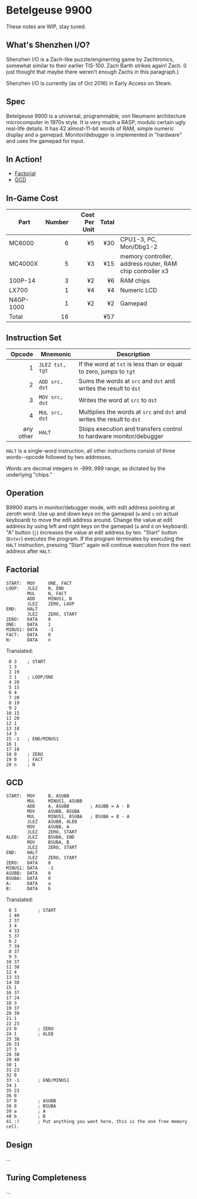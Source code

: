 # Betelgeuse 9900

These notes are WIP, stay tuned.

## What's Shenzhen I/O?

Shenzhen I/O is a Zach-like puzzle/enginerring game by Zachtronics, somewhat similar to their earlier TIS-100. Zach Barth
strikes again! Zach. (I just thought that maybe there weren't enough Zachs in this paragraph.)

Shenzhen I/O is currently (as of Oct 2016) in Early Access on Steam.

## Spec

Betelgeuse 9900 is a universal, programmable, von Neumann architecture microcomputer in 1970s style. It is very much
a RASP, modulo certain ugly real-life details. It has 42 almost-11-bit words of RAM, simple numeric display and
a gamepad. Monitor/debugger is implemented in "hardware" and uses the gamepad for input.

## In Action!

- [Factorial](https://www.youtube.com/watch?v=8L4xBvnxPUQ)
- [GCD](https://www.youtube.com/watch?v=9reU8p3pkF4)

## In-Game Cost

| Part      | Number | Cost Per Unit | Total |                                                           |
| --------- | ------:| -------------:|------:| --------------------------------------------------------- |
| MC6000    | 6      | ¥5            | ¥30   | CPU1-3, PC, Mon/Dbg1-2                                    |
| MC4000X   | 5      | ¥3            | ¥15   | memory controller, address router, RAM chip controller x3 |
| 100P-14   | 3      | ¥2            | ¥6    | RAM chips                                                 |
| LX700     | 1      | ¥4            | ¥4    | Numeric LCD                                               |
| N4GP-1000 | 1      | ¥2            | ¥2    | Gamepad                                                   |
| Total     | 16     |               | ¥57   |                                                           |

## Instruction Set

| Opcode    | Mnemonic        | Description                                                            |
| ---------:| --------------- | ---------------------------------------------------------------------- |
| 1         | `JLEZ tst, tgt` | If the word at `tst` is less than or equal to zero, jumps to `tgt`     |
| 2         | `ADD src, dst`  | Sums the words at `src` and `dst` and writes the result to `dst`       |
| 3         | `MOV src, dst`  | Writes the word at `src` to `dst`                                      |
| 4         | `MUL src, dst`  | Multiplies the words at `src` and `dst` and writes the result to `dst` |
| any other | `HALT`          | Stops execution and transfers control to hardware monitor/debugger     |

`HALT` is a single-word instruction, all other instructions consist of three words--opcode followed by two addresses.

Words are decimal integers in -999..999 range, as dictated by the underlying "chips."

## Operation

B9900 starts in monitor/debugger mode, with edit address pointing at zeroth word. Use up and down keys on the gamepad
(`w` and `s` on actual keyboard) to move the edit address around. Change the value at edit address by using left and
right keys on the gamepad (`a` and `d` on keyboard). "A" button (`j`) increases the value at edit address by ten. "Start"
button (`Enter`) executes the program. If the program terminates by executing the `HALT` instruction, pressing "Start"
again will continue execution from the next address after `HALT`.

## Factorial

    START:  MOV     ONE, FACT
    LOOP:   JLEZ    N, END
            MUL     N, FACT
            ADD     MINUS1, N
            JLEZ    ZERO, LOOP
    END:    HALT
            JLEZ    ZERO, START
    ZERO:   DATA    0
    ONE:    DATA    1
    MINUS1: DATA    -1
    FACT:   DATA    0
    N:      DATA    n

Translated:

     0 3    ; START
     1 3
     2 19
     3 1    ; LOOP/ONE
     4 20
     5 15
     6 4
     7 20
     8 19
     9 2
    10 15
    11 20
    12 1
    13 18
    14 3
    15 -1   ; END/MINUS1
    16 1
    17 18
    18 0    ; ZERO
    19 0    ; FACT
    20 n    ; N

## GCD

    START:  MOV     B, ASUBB
            MUL     MINUS1, ASUBB
            ADD     A, ASUBB        ; ASUBB = A - B
            MOV     ASUBB, BSUBA
            MUL     MINUS1, BSUBA   ; BSUBA = B - A
            JLEZ    ASUBB, ALEB
            MOV     ASUBB, A
            JLEZ    ZERO, START
    ALEB:   JLEZ    BSUBA, END
            MOV     BSUBA, B
            JLEZ    ZERO, START
    END:    HALT
            JLEZ    ZERO, START
    ZERO:   DATA    0
    MINUS1: DATA    -1
    ASUBB:  DATA    0
    BSUBA:  DATA    0
    A:      DATA    a
    B:      DATA    b
    
Translated:

     0 3        ; START
     1 40
     2 37
     3 4
     4 33
     5 37
     6 2
     7 39
     8 37
     9 3
    10 37
    11 38
    12 4
    13 33
    14 38
    15 1
    16 37
    17 24
    18 3
    19 37
    20 39
    21 1
    22 23
    23 0        ; ZERO
    24 1        ; ALEB
    25 38
    26 33
    27 3
    28 38
    29 40
    30 1
    31 23
    32 0
    33 -1       ; END/MINUS1
    34 1
    35 23
    36 0
    37 0        ; ASUBB
    38 0        ; BSUBA
    39 a        ; A
    40 b        ; B
    41 :)       ; Put anything you want here, this is the one free memory cell.

## Design

...

## Turing Completeness

...
